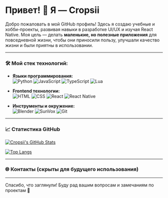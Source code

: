 # Привет! 👋 Я — Cropsii

Добро пожаловать в мой GitHub профиль! Здесь я создаю учебные и хобби-проекты, развивая навыки в разработке UI/UX и изучая React Native. Моя цель — делать **маленькие, но полезные приложения** для повседневной жизни, чтобы они приносили пользу, улучшали качество жизни и были приятны в использовании.

---

### 🛠️ Мой стек технологий:

- **Языки программирования:**  
  ![Python](https://img.shields.io/badge/-Python-3776AB?style=flat-square&logo=Python&logoColor=white)
  ![JavaScript](https://img.shields.io/badge/-JavaScript-F7DF1E?style=flat-square&logo=JavaScript&logoColor=black)
  ![TypeScript](https://img.shields.io/badge/-TypeScript-007ACC?style=flat-square&logo=TypeScript&logoColor=white)
  ![Lua](https://img.shields.io/badge/-Lua-2C2D72?style=flat-square&logo=Lua&logoColor=white)

- **Frontend технологии:**  
  ![HTML](https://img.shields.io/badge/-HTML5-E34F26?style=flat-square&logo=HTML5&logoColor=white)
  ![CSS](https://img.shields.io/badge/-CSS3-1572B6?style=flat-square&logo=CSS3&logoColor=white)
  ![React](https://img.shields.io/badge/-React-61DAFB?style=flat-square&logo=React&logoColor=black)
  ![React Native](https://img.shields.io/badge/-React%20Native-61DAFB?style=flat-square&logo=React&logoColor=black)

- **Инструменты и окружение:**  
  ![Blender](https://img.shields.io/badge/-Blender-F5792A?style=flat-square&logo=Blender&logoColor=white)
  ![SunVox](https://img.shields.io/badge/-SunVox-9D3F9D?style=flat-square)
  ![Git](https://img.shields.io/badge/-Git-F05032?style=flat-square&logo=Git&logoColor=white)

---

### 📈 Статистика GitHub

[![Cropsii's GitHub Stats](https://github-readme-stats.vercel.app/api?username=Cropsii&show_icons=true&theme=radical)](https://github.com/Cropsii)

[![Top Langs](https://github-readme-stats.vercel.app/api/top-langs/?username=Cropsii&layout=compact&theme=radical)](https://github.com/Cropsii)

---

### 🌐 Контакты (скрыты для будущего использования)

<!-- [![LinkedIn](https://img.shields.io/badge/LinkedIn-0077B5?style=flat-square&logo=linkedin&logoColor=white)](https://linkedin.com/in/your-profile) -->
<!-- [![Telegram](https://img.shields.io/badge/Telegram-2CA5E0?style=flat-square&logo=telegram&logoColor=white)](https://t.me/your-username) -->

--- 

Спасибо, что заглянули! Буду рад вашим вопросам и замечаниям по проектам 🙂
